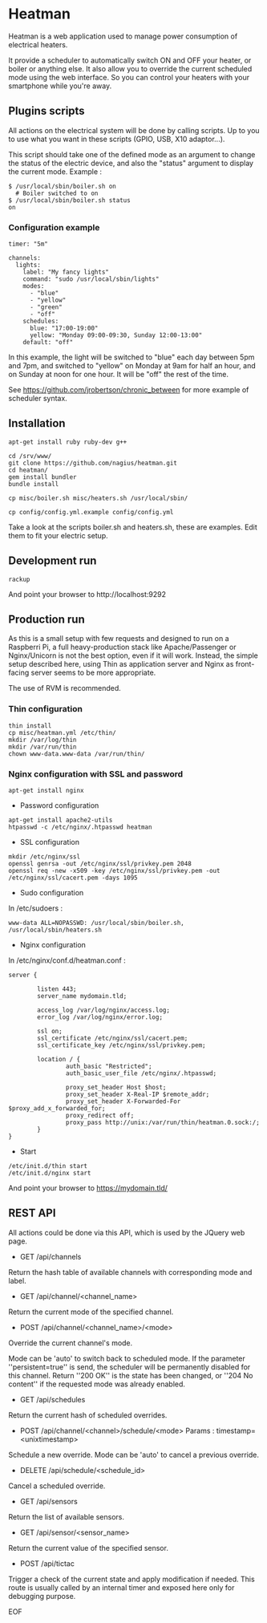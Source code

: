 Heatman
=======

Heatman is a web application used to manage power consumption of electrical heaters.

It provide a scheduler to automatically switch ON and OFF your heater, or boiler or anything else. It also allow you to override the current scheduled mode using the web interface. So you can control your heaters with your smartphone while you're away.

Plugins scripts
---------------

All actions on the electrical system will be done by calling scripts. Up to you to use what you want in these scripts (GPIO, USB, X10 adaptor...).

This script should take one of the defined mode as an argument to change the status of the electric device, and also the "status" argument to display the current mode. Example :


```
$ /usr/local/sbin/boiler.sh on
  # Boiler switched to on
$ /usr/local/sbin/boiler.sh status
on
```

### Configuration example

```
timer: "5m"

channels:
  lights:
    label: "My fancy lights"
    command: "sudo /usr/local/sbin/lights"
    modes:
      - "blue"
      - "yellow"
      - "green"
      - "off"
    schedules:
      blue: "17:00-19:00"
      yellow: "Monday 09:00-09:30, Sunday 12:00-13:00"
    default: "off"
```

In this example, the light will be switched to "blue" each day between 5pm and 7pm, and switched to "yellow" on Monday at 9am for half an hour, and on Sunday at noon for one hour. It will be "off" the rest of the time.

See https://github.com/jrobertson/chronic_between for more example of scheduler syntax.


Installation
------------

```
apt-get install ruby ruby-dev g++

cd /srv/www/
git clone https://github.com/nagius/heatman.git
cd heatman/
gem install bundler
bundle install

cp misc/boiler.sh misc/heaters.sh /usr/local/sbin/

cp config/config.yml.example config/config.yml
```

Take a look at the scripts boiler.sh and heaters.sh, these are examples. Edit them to fit your electric setup.


Development run
---------------

```
rackup
```

And point your browser to http://localhost:9292

Production run
--------------

As this is a small setup with few requests and designed to run on a Raspberri Pi, a full heavy-production stack like Apache/Passenger or Nginx/Unicorn is not the best option, even if it will work. Instead, the simple setup described here, using Thin as application server and Nginx as front-facing server seems to be more appropriate.

The use of RVM is recommended.

### Thin configuration

```
thin install
cp misc/heatman.yml /etc/thin/
mkdir /var/log/thin
mkdir /var/run/thin
chown www-data.www-data /var/run/thin/
```

### Nginx configuration with SSL and password

```
apt-get install nginx
```

* Password configuration

```
apt-get install apache2-utils
htpasswd -c /etc/nginx/.htpasswd heatman
```

* SSL configuration

```
mkdir /etc/nginx/ssl
openssl genrsa -out /etc/nginx/ssl/privkey.pem 2048
openssl req -new -x509 -key /etc/nginx/ssl/privkey.pem -out /etc/nginx/ssl/cacert.pem -days 1095
```

* Sudo configuration

In /etc/sudoers :

```
www-data ALL=NOPASSWD: /usr/local/sbin/boiler.sh, /usr/local/sbin/heaters.sh
```

* Nginx configuration

In /etc/nginx/conf.d/heatman.conf :

```
server {

        listen 443;
        server_name mydomain.tld;

        access_log /var/log/nginx/access.log;
        error_log /var/log/nginx/error.log;

        ssl on;
        ssl_certificate /etc/nginx/ssl/cacert.pem;
        ssl_certificate_key /etc/nginx/ssl/privkey.pem;

        location / {
                auth_basic "Restricted";
                auth_basic_user_file /etc/nginx/.htpasswd;

                proxy_set_header Host $host;
                proxy_set_header X-Real-IP $remote_addr;
                proxy_set_header X-Forwarded-For $proxy_add_x_forwarded_for;
                proxy_redirect off;
                proxy_pass http://unix:/var/run/thin/heatman.0.sock:/;
        }
}
```

* Start

```
/etc/init.d/thin start
/etc/init.d/nginx start
```

And point your browser to https://mydomain.tld/


REST API
--------

All actions could be done via this API, which is used by the JQuery web page.

* GET /api/channels

Return the hash table of available channels with corresponding mode and label.

* GET /api/channel/\<channel_name\>

Return the current mode of the specified channel.

* POST /api/channel/\<channel_name\>/\<mode\>

Override the current channel's mode. 

Mode can be 'auto' to switch back to scheduled mode.
If the parameter ''persistent=true'' is send, the scheduler will be permanently disabled for this channel.
Return ''200 OK'' is the state has been changed, or ''204 No content'' if the requested mode was already enabled.

* GET /api/schedules

Return the current hash of scheduled overrides.

* POST /api/channel/\<channel\>/schedule/\<mode\>
Params : timestamp=\<unixtimestamp\>

Schedule a new override.
Mode can be 'auto' to cancel a previous override.

* DELETE /api/schedule/\<schedule_id\>

Cancel a scheduled override.

* GET /api/sensors

Return the list of available sensors.

* GET /api/sensor/\<sensor_name\>

Return the current value of the specified sensor.

* POST /api/tictac

Trigger a check of the current state and apply modification if needed.
This route is usually called by an internal timer and exposed here only for debugging purpose.

EOF
